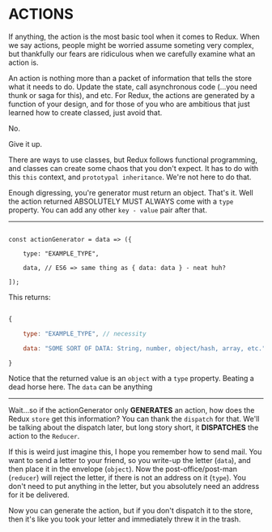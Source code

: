 # ACTIONS



If anything, the action is the most basic tool when it comes to Redux. When we say actions, people might be worried assume someting very complex, but thankfully our fears are ridiculous when we carefully examine what an action is.



An action is nothing more than a packet of information that tells the store what it needs to do. Update the state, call asynchronous code (...you need thunk or saga for this), and etc. For Redux, the actions are generated by a function of your design, and for those of you who are ambitious that just learned how to create classed, just avoid that.



No.



Give it up.



There are ways to use classes, but Redux follows functional programming, and classes can create some chaos that you don't expect. It has to do with this ```this``` context, and ```prototypal inheritance```. We're not here to do that.



Enough digressing,  you're generator must return an object. That's it. Well the action returned ABSOLUTELY MUST ALWAYS come with a ```type``` property. You can add any other ```key - value``` pair after that.



---

```Javscript

const actionGenerator = data => ({

    type: "EXAMPLE_TYPE",

    data, // ES6 => same thing as { data: data } - neat huh?

]);

```

This returns:

```Javascript

{

    type: "EXAMPLE_TYPE", // necessity

    data: "SOME SORT OF DATA: String, number, object/hash, array, etc.", // optional

}

```



Notice that the returned value is an ```object``` with a ```type``` property. Beating a dead horse here. The ```data``` can be anything



---

Wait...so if the actionGenerator only **GENERATES** an action, how does the Redux ```store``` get this information? You can thank the ```dispatch``` for that. We'll be talking about the dispatch later, but long story short, it **DISPATCHES** the action to the ```Reducer```.



If this is weird just imagine this, I hope you remember how to send mail. You want to send a letter to your friend, so you write-up the letter (```data```), and then place it in the envelope (```object```). Now the post-office/post-man (```reducer```) will reject the letter, if there is not an address on it (```type```). You don't need to put anything in the letter, but you absolutely need an address for it be delivered.



Now you can generate the action, but if you don't dispatch it to the store, then it's like you took your letter and immediately threw it in the trash.